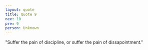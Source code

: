 ```yaml
---
layout: quote
title: Quote 9
nex: 10
pre: 9
person: Unknown
---
```

"Suffer the pain of discipline, or suffer the pain of dissapointment."